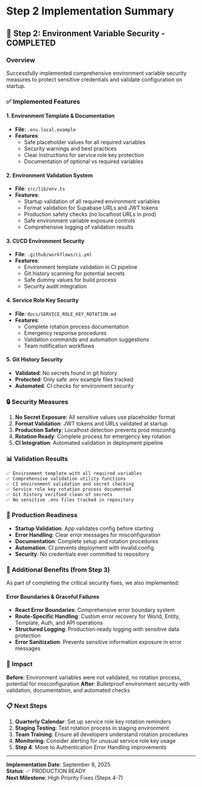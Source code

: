 # Step 2 Implementation Summary

## 🎉 Step 2: Environment Variable Security - COMPLETED

### Overview
Successfully implemented comprehensive environment variable security measures to protect sensitive credentials and validate configuration on startup.

### ✅ Implemented Features

#### 1. Environment Template & Documentation
- **File**: `.env.local.example`
- **Features**: 
  - Safe placeholder values for all required variables
  - Security warnings and best practices
  - Clear instructions for service role key protection
  - Documentation of optional vs required variables

#### 2. Environment Validation System  
- **File**: `src/lib/env.ts`
- **Features**:
  - Startup validation of all required environment variables
  - Format validation for Supabase URLs and JWT tokens
  - Production safety checks (no localhost URLs in prod)
  - Safe environment variable exposure controls
  - Comprehensive logging of validation results

#### 3. CI/CD Environment Security
- **File**: `.github/workflows/ci.yml` 
- **Features**:
  - Environment template validation in CI pipeline
  - Git history scanning for potential secrets
  - Safe dummy values for build process
  - Security audit integration

#### 4. Service Role Key Security
- **File**: `docs/SERVICE_ROLE_KEY_ROTATION.md`
- **Features**:
  - Complete rotation process documentation
  - Emergency response procedures
  - Validation commands and automation suggestions
  - Team notification workflows

#### 5. Git History Security
- **Validated**: No secrets found in git history
- **Protected**: Only safe .env example files tracked
- **Automated**: CI checks for environment security

### 🔒 Security Measures

1. **No Secret Exposure**: All sensitive values use placeholder format
2. **Format Validation**: JWT tokens and URLs validated at startup  
3. **Production Safety**: Localhost detection prevents prod misconfig
4. **Rotation Ready**: Complete process for emergency key rotation
5. **CI Integration**: Automated validation in deployment pipeline

### 📊 Validation Results

```
✅ Environment template with all required variables
✅ Comprehensive validation utility functions  
✅ CI environment validation and secret checking
✅ Service role key rotation process documented
✅ Git history verified clean of secrets
✅ No sensitive .env files tracked in repository
```

### 🚀 Production Readiness

- **Startup Validation**: App validates config before starting
- **Error Handling**: Clear error messages for misconfiguration  
- **Documentation**: Complete setup and rotation procedures
- **Automation**: CI prevents deployment with invalid config
- **Security**: No credentials ever committed to repository

### 📝 Additional Benefits (from Step 3)

As part of completing the critical security fixes, we also implemented:

#### Error Boundaries & Graceful Failures
- **React Error Boundaries**: Comprehensive error boundary system
- **Route-Specific Handling**: Custom error recovery for World, Entity, Template, Auth, and API operations
- **Structured Logging**: Production-ready logging with sensitive data protection
- **Error Sanitization**: Prevents sensitive information exposure in error messages

### 🎯 Impact

**Before**: Environment variables were not validated, no rotation process, potential for misconfiguration
**After**: Bulletproof environment security with validation, documentation, and automated checks

### 📋 Next Steps

1. **Quarterly Calendar**: Set up service role key rotation reminders
2. **Staging Testing**: Test rotation process in staging environment  
3. **Team Training**: Ensure all developers understand rotation procedures
4. **Monitoring**: Consider alerting for unusual service role key usage
5. **Step 4**: Move to Authentication Error Handling improvements

---

**Implementation Date**: September 8, 2025  
**Status**: ✅ PRODUCTION READY  
**Next Milestone**: High Priority Fixes (Steps 4-7)
